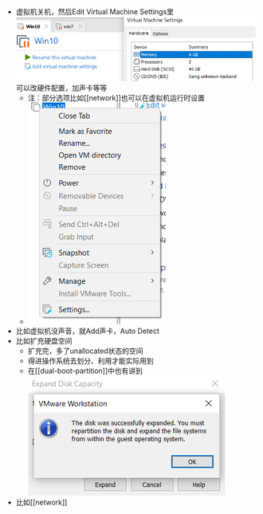 - 虚拟机关机，然后Edit Virtual Machine Settings里
![](settings.png)
可以改硬件配置，加声卡等等
  - 注：部分选项比如[[network]]也可以在虚拟机运行时设置
  - ![](settings-online.png)
- 比如虚拟机没声音，就Add声卡，Auto Detect
- 比如扩充硬盘空间
  - 扩充完，多了unallocated状态的空间
  - 得进操作系统去划分、利用才能实际用到
  - 在[[dual-boot-partition]]中也有讲到![](setting-harddisk.png)
- 比如[[network]]